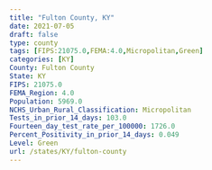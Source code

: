 ```yaml
---
title: "Fulton County, KY"
date: 2021-07-05
draft: false
type: county
tags: [FIPS:21075.0,FEMA:4.0,Micropolitan,Green]
categories: [KY]
County: Fulton County
State: KY
FIPS: 21075.0
FEMA_Region: 4.0
Population: 5969.0
NCHS_Urban_Rural_Classification: Micropolitan
Tests_in_prior_14_days: 103.0
Fourteen_day_test_rate_per_100000: 1726.0
Percent_Positivity_in_prior_14_days: 0.049
Level: Green
url: /states/KY/fulton-county
---
```



